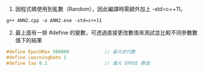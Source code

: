 1. 因程式碼使用到亂數（Random），因此編譯時需額外加上 -std=c++11。
```
g++ ANN2.cpp -o ANN2.exe -std=c++11
```
2. 最上面有一排 #define 的變數，可透過直接更改數值來測試並比較不同參數數值下的結果
```cpp
#define EpochMax 500000             // 最大世代數
#define LearningRate 1
#define tao 0.1                     // 最大 ERMSE 數值
```
